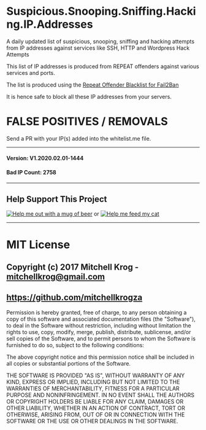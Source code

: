 # Suspicious.Snooping.Sniffing.Hacking.IP.Addresses

A daily updated list of suspicious, snooping, sniffing and hacking attempts from IP addresses against services like SSH, HTTP and Wordpress Hack Attempts

This list of IP addresses is produced from REPEAT offenders against various services and ports. 

The list is produced using the [Repeat Offender Blacklist for Fail2Ban](https://github.com/mitchellkrogza/Fail2Ban-Blacklist-JAIL-for-Repeat-Offenders-with-Perma-Extended-Banning)

It is hence safe to block all these IP addresses from your servers.

# FALSE POSITIVES / REMOVALS

Send a PR with your IP(s) added into the whitelist.me file.
_______________
#### Version: V1.2020.02.01-1444
#### Bad IP Count: 2758
____________________

## Help Support This Project 

[![Help me out with a mug of beer](https://img.shields.io/badge/Help%20-%20me%20out%20with%20a%20mug%20of%20%F0%9F%8D%BA-blue.svg)](https://paypal.me/mitchellkrog/) or [![Help me feed my cat](https://img.shields.io/badge/Help%20-%20me%20feed%20my%20hungry%20cat%20%F0%9F%98%B8-blue.svg)](https://paypal.me/mitchellkrog/)

************************************************
# MIT License

## Copyright (c) 2017 Mitchell Krog - mitchellkrog@gmail.com
## https://github.com/mitchellkrogza

Permission is hereby granted, free of charge, to any person obtaining a copy
of this software and associated documentation files (the "Software"), to deal
in the Software without restriction, including without limitation the rights
to use, copy, modify, merge, publish, distribute, sublicense, and/or sell
copies of the Software, and to permit persons to whom the Software is
furnished to do so, subject to the following conditions:

The above copyright notice and this permission notice shall be included in all
copies or substantial portions of the Software.

THE SOFTWARE IS PROVIDED "AS IS", WITHOUT WARRANTY OF ANY KIND, EXPRESS OR
IMPLIED, INCLUDING BUT NOT LIMITED TO THE WARRANTIES OF MERCHANTABILITY,
FITNESS FOR A PARTICULAR PURPOSE AND NONINFRINGEMENT. IN NO EVENT SHALL THE
AUTHORS OR COPYRIGHT HOLDERS BE LIABLE FOR ANY CLAIM, DAMAGES OR OTHER
LIABILITY, WHETHER IN AN ACTION OF CONTRACT, TORT OR OTHERWISE, ARISING FROM,
OUT OF OR IN CONNECTION WITH THE SOFTWARE OR THE USE OR OTHER DEALINGS IN THE
SOFTWARE.

